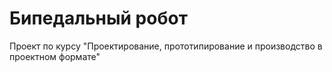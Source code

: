 # Бипедальный робот
Проект по курсу "Проектирование, прототипирование и производство в проектном формате"

